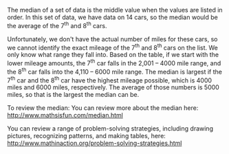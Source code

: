 The median of a set of data is the middle value when the
values are listed in order. In this set of data, we have data on 14
cars, so the median would be the average of the 7<sup>th</sup> and 8<sup>th</sup> cars.

Unfortunately, we don't have the actual number of miles for these cars,
so we cannot identify the exact mileage of the 7<sup>th</sup> and 8<sup>th</sup> cars on
the list. We only know what range they fall into. Based on the table, if
we start with the lower mileage amounts, the 7<sup>th</sup> car falls in the
2,001 – 4000 mile range, and the 8<sup>th</sup> car falls into the 4,110 – 6000
mile range. The median is largest if the 7<sup>th</sup> car and the 8<sup>th</sup> car
have the highest mileage possible, which is 4000 miles and 6000 miles,
respectively. The average of those numbers is 5000 miles, so that is the
largest the median can be.

To review the median: You can review more about the median here:
<http://www.mathsisfun.com/median.html>

You can review a range of problem-solving strategies, including drawing
pictures, recognizing patterns, and making tables, here:
<http://www.mathinaction.org/problem-solving-strategies.html>
